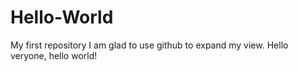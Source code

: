 # Hello-World
My first repository
I am glad to use github to expand my view. Hello veryone, hello world!

